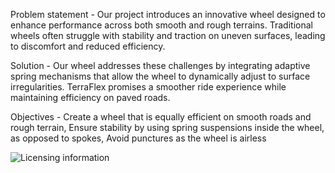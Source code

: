 Problem statement - Our project introduces an innovative wheel designed to enhance performance across both smooth and rough terrains. Traditional wheels often struggle with stability and traction on uneven surfaces, leading to discomfort and reduced efficiency. 

Solution - Our wheel addresses these challenges by integrating adaptive spring mechanisms that allow the wheel to dynamically adjust to surface irregularities. TerraFlex promises a smoother ride experience while maintaining efficiency on paved roads. 

Objectives - Create a wheel that is equally efficient on smooth roads and rough terrain, Ensure stability by using spring suspensions inside the wheel, as opposed to spokes, Avoid punctures as the wheel is airless

![Licensing information](https://github.com/SiddharthK15/TerraFlex/assets/120800459/fd6edffd-e0b4-4782-8517-a52c4bd1976b)
